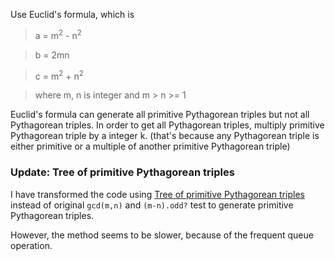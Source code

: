 Use Euclid's formula, which is

> a = m<sup>2</sup> - n<sup>2</sup>

> b = 2mn

> c = m<sup>2</sup> + n<sup>2</sup>

> where m, n is integer and m > n >= 1

Euclid's formula can generate all primitive Pythagorean triples but not all Pythagorean triples.
In order to get all Pythagorean triples, multiply primitive Pythagorean triple by a integer k.
(that's because any Pythagorean triple is either primitive or a multiple of another primitive Pythagorean triple)

### Update: Tree of primitive Pythagorean triples

I have transformed the code using
[Tree of primitive Pythagorean triples](https://en.wikipedia.org/wiki/Tree_of_primitive_Pythagorean_triples)
instead of original `gcd(m,n)` and `(m-n).odd?` test to generate primitive Pythagorean triples.

However, the method seems to be slower, because of the frequent queue operation.
